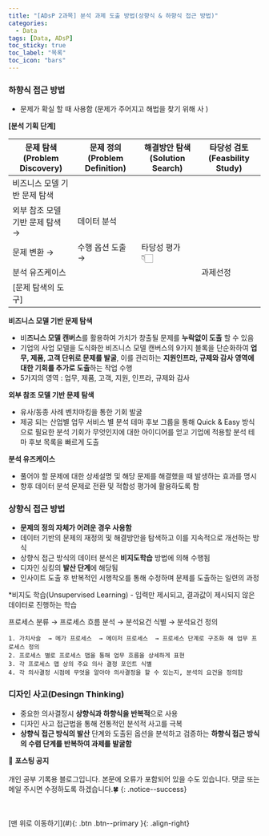 ```yaml
---
title: "[ADsP 2과목] 분석 과제 도출 방법(상향식 & 하향식 접근 방법)"
categories:
  - Data
tags: [Data, ADsP]
toc_sticky: true
toc_label: "목록"
toc_icon: "bars"
---
```


### 하향식 접근 방법

- 문제가 확실 할 때 사용함 (문제가 주어지고 해법을 찾기 위해 사 )

**[분석 기획 단계]**

| 문제 탐색(Problem Discovery)    | 문제 정의(Problem Definition) | 해결방안 탐색(Solution Search) | 타당성 검토(Feasbility Study) |
| ------------------------------- | ----------------------------- | ------------------------------ | ----------------------------- |
| 비즈니스 모델 기반 문제 탐색    |                               |                                |                               |
| 외부 참조 모델 기반 문제 탐색 → | 데이터 분석                   |
| 문제 변환 →                     | 수행 옵션 도출 →              | 타당성 평가 👇🏻                 |
| 분석 유즈케이스                 |                               |                                | 과제선정                      |
| [문제 탐색의 도구]              |                               |                                |                               |

**비즈니스 모델 기반 문제 탐색**

- 비**즈니스 모델 캔버스**를 활용하여 가치가 창출될 문제를 **누락없이 도출** 할 수 있음
- 기업의 사업 모델을 도식화한 비즈니스 모델 캔버스의 9가지 블록을 단순화하여 **업무, 제품, 고객 단위로 문제를 발굴**, 이를 관리하는 **지원인프라, 규제와 감사 영역에 대한 기회를 추가로 도출**하는 작업 수행
- 5가지의 영역 : 업무, 제품, 고객, 지원, 인프라, 규제와 감사

**외부 참조 모델 기반 문제 탐색**

- 유사/동종 사례 벤치마킹을 통한 기회 발굴
- 제공 되는 산업별 업무 서비스 별 분석 테마 후보 그룹을 통해 Quick & Easy 방식으로 필요한 분석 기회가 무엇인지에 대한 아이디어를 얻고 기업에 적용할 분석 테마 후보 목록을 빠르게 도출

**분석 유즈케이스**

- 풀어야 할 문제에 대한 상세설명 및 해당 문제를 해결했을 때 발생하는 효과를 명시
- 향후 데이터 분석 문제로 전환 및 적합성 평가에 활용하도록 함

### 상향식 접근 방법

- **문제의 정의 자체가 어려운 경우 사용함**
- 데이터 기반의 문제의 재정의 및 해결방안을 탐색하고 이를 지속적으로 개선하는 방식
- 상향식 접근 방식의 데이터 분석은 **비지도학습** 방법에 의해 수행됨
- 디자인 싱킹의 **발산 단계**에 해당됨
- 인사이트 도출 후 반복적인 시행착오를 통해 수정하며 문제를 도출하는 일련의 과정

\*비지도 학습(Unsupervised Learning) - 입력만 제시되고, 결과값이 제시되지 않은 데이터로 진행하는 학습

프로세스 분류 → 프로세스 흐름 분석 → 분석요건 식별 → 분석요건 정의

```
1. 가치사슬  → 메가 프로세스  → 메이저 프로세스  → 프로세스 단계로 구조화 해 업무 프로세스 정의
2. 프로세스 별로 프로세스 맵을 통해 업무 흐름을 상세하게 표현
3. 각 프로세스 맵 상의 주요 의사 결정 포인트 식별
4. 각 의사결정 시점에 무엇을 알아야 의사결정을 할 수 있는지, 분석의 요건을 정의함
```

### 디자인 사고(Desingn Thinking)

- 중요한 의사결정시 **상향식과 하향식을 반복적**으로 사용
- 디자인 사고 접근법을 통해 전통적인 분석적 사고를 극복
- **상향식 접근 방식의 발산** 단계와 도출된 옵션을 분석하고 검증하는 **하향식 접근 방식의 수렴 단계를 반복하여 과제를 발굴함**

🔔 **포스팅 공지** <br><br>
개인 공부 기록용 블로그입니다.
본문에 오류가 포함되어 있을 수도 있습니다.
댓글 또는 메일 주시면 수정하도록 하겠습니다.🍀
{: .notice--success}

<br>
<br>
[맨 위로 이동하기](#){: .btn .btn--primary }{: .align-right}
